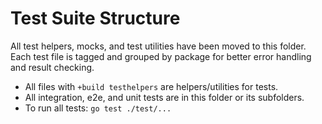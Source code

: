 # Test Suite Structure

All test helpers, mocks, and test utilities have been moved to this folder. Each test file is tagged and grouped by package for better error handling and result checking.

- All files with `+build testhelpers` are helpers/utilities for tests.
- All integration, e2e, and unit tests are in this folder or its subfolders.
- To run all tests: `go test ./test/...`
